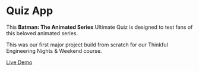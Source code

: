 # Quiz App

This **Batman: The Animated Series** Ultimate Quiz is designed to test fans of this beloved animated series.

This was our first major project build from scratch for our Thinkful Engineering Nights & Weekend course.

[Live Demo](https://findingdori.github.io/quiz-app/)